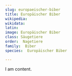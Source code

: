 ```yaml
---
slug: europaeischer-biber
title: Europäischer Biber
wikipedia: 
wikidata: 
latin:
image: Europäischer Biber
class: Säugetiere
order:  Nagetiere
family:  Biber
species:  Europäischer Biber

---
```


I am content.
